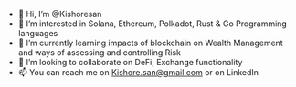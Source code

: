 - 👋 Hi, I’m @Kishoresan
- 👀 I’m interested in Solana, Ethereum, Polkadot, Rust & Go Programming languages
- 🌱 I’m currently learning impacts of blockchain on Wealth Management and ways of assessing and controlling Risk
- 💞️ I’m looking to collaborate on DeFi, Exchange functionality 
- 📫 You can reach me on Kishore.san@gmail.com or on LinkedIn

<!---
Kishoresan/Kishoresan is a ✨ special ✨ repository because its `README.md` (this file) appears on your GitHub profile.
You can click the Preview link to take a look at your changes.
--->
